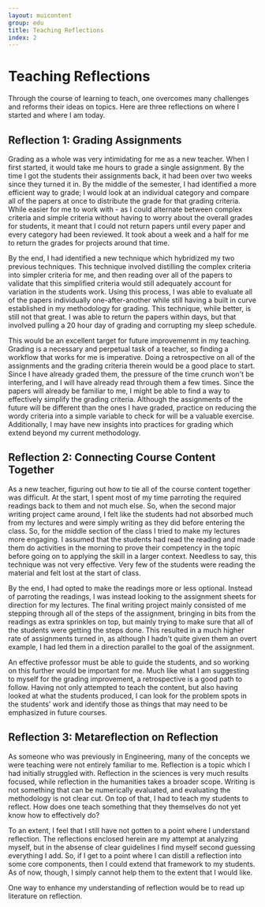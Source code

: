 ```yaml
---
layout: muicontent
group: edu
title: Teaching Reflections
index: 2
---
```


# Teaching Reflections

Through the course of learning to teach, one overcomes many challenges and reforms their ideas on topics.  Here are three reflections on where I started and where I am today.

## Reflection 1: Grading Assignments

Grading as a whole was very intimidating for me as a new teacher.  When I first started, it would take me hours to grade a single assignment.  By the time I got the students their assignments back, it had been over two weeks since they turned it in.  By the middle of the semester, I had identified a more efficient way to grade; I would look at an individual category and compare all of the papers at once to distribute the grade for that grading criteria.  While easier for me to work with - as I could alternate between complex criteria and simple criteria without having to worry about the overall grades for students, it meant that I could not return papers until every paper and every category had been reviewed.  It took about a week and a half for me to return the grades for projects around that time.

By the end, I had identified a new technique which hybridized my two previous techniques.  This technique involved distilling the complex criteria into simpler criteria for me, and then reading over all of the papers to validate that this simplified criteria would still adequately account for variation in the students work.  Using this process, I was able to evaluate all of the papers individually one-after-another while still having a built in curve established in my methodology for grading.  This technique, while better, is still not that great.  I was able to return the papers within days, but that involved pulling a 20 hour day of grading and corrupting my sleep schedule.

This would be an excellent target for future improvemenmt in my teaching.  Grading is a necessary and perpetual task of a teacher, so finding a workflow that works for me is imperative.  Doing a retrospective on all of the assignments and the grading criteria therein would be a good place to start.  Since I have already graded them, the pressure of the time crunch won't be interfering, and I will have already read through them a few times.  Since the papers will already be familiar to me, I might be able to find a way to effectively simplify the grading criteria.  Although the assignments of the future will be different than the ones I have graded, practice on reducing the wordy criteria into a simple variable to check for will be a valuable exercise.  Additionally, I may have new insights into practices for grading which extend beyond my current methodology.

## Reflection 2: Connecting Course Content Together

As a new teacher, figuring out how to tie all of the course content together was difficult.  At the start, I spent most of my time parroting the required readings back to them and not much else.  So, when the second major writing project came around, I felt like the students had not absorbed much from my lectures and were simply writing as they did before entering the class.  So, for the middle section of the class I tried to make my lectures more engaging.  I assumed that the students had read the reading and made them do activities in the morning to prove their competency in the topic before going on to applying the skill in a larger context.  Needless to say, this technique was not very effective.  Very few of the students were reading the material and felt lost at the start of class.

By the end, I had opted to make the readings more or less optional.  Instead of parroting the readings, I was instead looking to the assignment sheets for direction for my lectures.  The final writing project mainly consisted of me stepping through all of the steps of the assignment, bringing in bits from the readings as extra sprinkles on top, but mainly trying to make sure that all of the students were getting the steps done.  This resulted in a much higher rate of assignments turned in, as although I hadn't quite given them an overt example, I had led them in a direction parallel to the goal of the assignment.

An effective professor must be able to guide the students, and so working on this further would be important for me.  Much like what I am suggesting to myself for the grading improvement, a retrospective is a good path to follow.  Having not only attempted to teach the content, but also having looked at what the students produced, I can look for the problem spots in the students' work and identify those as things that may need to be emphasized in future courses.

## Reflection 3: Metareflection on Reflection

As someone who was previously in Engineering, many of the concepts we were teaching were not entirely familiar to me.  Reflection is a topic which I had initially struggled with.  Reflection in the sciences is very much results focused, while reflection in the humanities takes a broader scope.  Writing is not something that can be numerically evaluated, and evaluating the methodology is not clear cut.  On top of that, I had to teach my students to reflect.  How does one teach something that they themselves do not yet know how to effectively do?

To an extent, I feel that I still have not gotten to a point where I understand reflection.  The reflections enclosed herein are my attempt at analyzing myself, but in the absense of clear guidelines I find myself second guessing everything I add.  So, if I get to a point where I can distill a reflection into some core components, then I could extend that framework to my students.  As of now, though, I simply cannot help them to the extent that I would like.

One way to enhance my understanding of reflection would be to read up literature on reflection.

